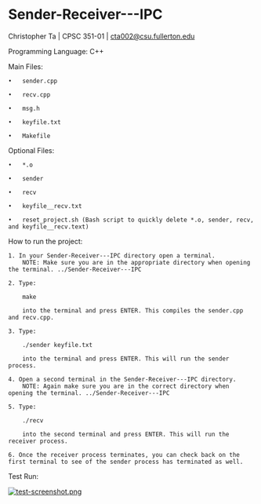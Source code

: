 # Sender-Receiver---IPC


Christopher Ta      |       CPSC 351-01       |       cta002@csu.fullerton.edu


Programming Language: C++


Main Files:

    •   sender.cpp

    •   recv.cpp

    •   msg.h

    •   keyfile.txt

    •   Makefile

Optional Files:

    •   *.o

    •   sender

    •   recv

    •   keyfile__recv.txt

    •   reset_project.sh (Bash script to quickly delete *.o, sender, recv, and keyfile__recv.text)

How to run the project:

    1. In your Sender-Receiver---IPC directory open a terminal.
        NOTE: Make sure you are in the appropriate directory when opening the terminal. ../Sender-Receiver---IPC

    2. Type:

        make

        into the terminal and press ENTER. This compiles the sender.cpp and recv.cpp.

    3. Type:

        ./sender keyfile.txt

        into the terminal and press ENTER. This will run the sender process.

    4. Open a second terminal in the Sender-Receiver---IPC directory.
        NOTE: Again make sure you are in the correct directory when opening the terminal. ../Sender-Receiver---IPC

    5. Type:

        ./recv

        into the second terminal and press ENTER. This will run the receiver process.

    6. Once the receiver process terminates, you can check back on the first terminal to see of the sender process has terminated as well.


Test Run:

[![test-screenshot.png](https://i.postimg.cc/8czhsSBG/test-screenshot.png)](https://postimg.cc/1nbgYbj7)